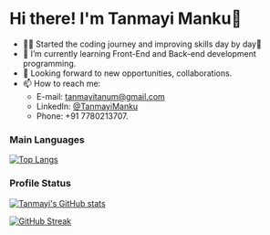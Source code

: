 
# Hi there! I'm Tanmayi Manku👋

- 👩‍🚀 Started the coding journey and improving skills day by day🙌
- 🌱 I’m currently learning Front-End and Back-end development programming.
- 🔭 Looking forward to new opportunities, collaborations.
- 📫 How to reach me:
  * E-mail: tanmayitanum@gmail.com
  * LinkedIn: [@TanmayiManku](https://www.linkedin.com/in/tanmayi-manku-99195720a/![image](https://github.com/tan12082001/tan12082001/assets/81354942/dc9c8a5d-be44-4925-b8c8-0a06aabc2282)
)
  * Phone: +91 7780213707.
    
### Main Languages

[![Top Langs](https://github-readme-stats.vercel.app/api/top-langs/?username=tan12082001)](https://github.com/tan12082001/github-readme-stats)

### Profile Status

[![Tanmayi's GitHub stats](https://github-readme-stats.vercel.app/api?username=tan12082001)](https://github.com/tan12082001/github-readme-stats)

[![GitHub Streak](https://streak-stats.demolab.com?user=tan12082001)](https://git.io/streak-stats)
